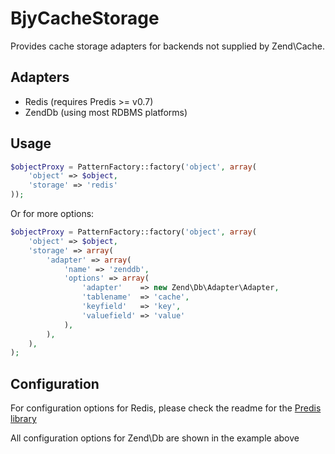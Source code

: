 BjyCacheStorage
===============
Provides cache storage adapters for backends not supplied by Zend\Cache.

Adapters
--------
 - Redis (requires Predis >= v0.7)
 - ZendDb (using most RDBMS platforms)

Usage
-----
```php
$objectProxy = PatternFactory::factory('object', array(
    'object' => $object,
    'storage' => 'redis'
));
```

Or for more options:

```php
$objectProxy = PatternFactory::factory('object', array(
    'object' => $object,
    'storage' => array(
        'adapter' => array(
            'name' => 'zenddb',
            'options' => array(
                'adapter'    => new Zend\Db\Adapter\Adapter,
                'tablename'  => 'cache',
                'keyfield'   => 'key',
                'valuefield' => 'value'
            ),
        ),
    ),
);
```

Configuration
-------------
For configuration options for Redis, please check the readme for the [Predis library](https://github.com/nrk/predis)

All configuration options for Zend\Db are shown in the example above
